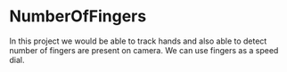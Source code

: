 # NumberOfFingers
In this project we would be able to track hands and also able to detect number of fingers are present on camera. We can use fingers as a speed dial.
